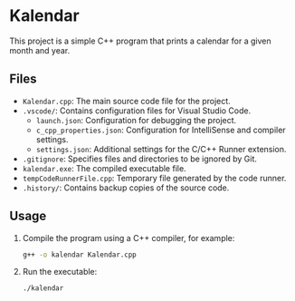 # Kalendar

This project is a simple C++ program that prints a calendar for a given month and year.

## Files

- `Kalendar.cpp`: The main source code file for the project.
- `.vscode/`: Contains configuration files for Visual Studio Code.
  - `launch.json`: Configuration for debugging the project.
  - `c_cpp_properties.json`: Configuration for IntelliSense and compiler settings.
  - `settings.json`: Additional settings for the C/C++ Runner extension.
- `.gitignore`: Specifies files and directories to be ignored by Git.
- `kalendar.exe`: The compiled executable file.
- `tempCodeRunnerFile.cpp`: Temporary file generated by the code runner.
- `.history/`: Contains backup copies of the source code.

## Usage

1. Compile the program using a C++ compiler, for example:
   ```sh
   g++ -o kalendar Kalendar.cpp
   ```
2. Run the executable:
   ```sh
   ./kalendar
   ```